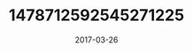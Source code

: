 ---
title: "1478712592545271225"
cover: "2017-03-26 13.44.59 1478712592545271225_46248401"
photo: "2017-03-26 13.44.59 1478712592545271225_46248401"
date: "2017-03-26"
type: "photo"
---